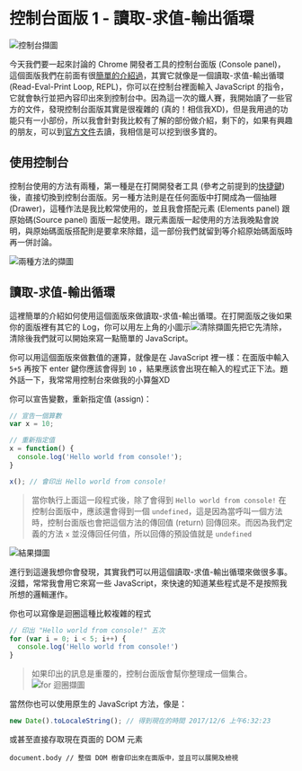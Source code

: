 # 控制台面版 1 -  讀取-求值-輸出循環
![控制台擷圖]()

今天我們要一起來討論的 Chrome 開發者工具的控制台面版 (Console panel)，這個面版我們在前面有很[簡單的介紹過](https://github.com/konekoya/talks/blob/master/intro-to-chrome-devtools-triathlon/day-3.md#%E6%8E%A7%E5%88%B6%E5%8F%B0%E9%9D%A2%E7%89%88-console-panel)，其實它就像是一個讀取-求值-輸出循環 (Read-Eval-Print Loop, REPL)，你可以在控制台裡面輸入 JavaScript 的指令，它就會執行並把內容印出來到控制台中。因為這一次的鐵人賽，我開始讀了一些官方的文件，發現控制台面版其實是很複雜的 (真的！相信我XD)，但是我用過的功能只有一小部份，所以我會針對我比較有了解的部份做介紹，剩下的，如果有興趣的朋友，可以到[官方文件](https://developers.google.com/web/tools/chrome-devtools/console/)去讀，我相信是可以挖到很多寶的。

## 使用控制台
控制台使用的方法有兩種，第一種是在打開開發者工具 (參考之前提到的[快捷鍵](https://developers.google.com/web/tools/chrome-devtools/console/)) 後，直接切換到控制台面版。另一種方法則是在任何面版中打開成為一個抽屜 (Drawer)，這種作法是我比較常使用的，並且我會搭配元素 (Elements panel) 跟原始碼(Source panel) 面版一起使用。跟元素面版一起使用的方法我晚點會說明，與原始碼面版搭配則是要拿來除錯，這一部份我們就留到等介紹原始碼面版時再一併討論。

![兩種方法的擷圖]()

## 讀取-求值-輸出循環
這裡簡單的介紹如何使用這個面版來做讀取-求值-輸出循環。在打開面版之後如果你的面版裡有其它的 Log，你可以用左上角的小圖示![清除擷圖]()先把它先清除，清除後我們就可以開始來寫一點簡單的 JavaScript。  

你可以用這個面版來做數值的運算，就像是在 JavaScript 裡一樣：在面版中輸入 `5+5` 再按下 enter 鍵你應該會得到 `10` ，結果應該會出現在輸入的程式正下法。題外話一下，我常常用控制台來做我的小算盤XD

你可以宣告變數，重新指定值 (assign)：
```js
// 宣告一個算數
var x = 10;

// 重新指定值
x = function() {
  console.log('Hello world from console!');
}

x(); // 會印出 Hello world from console!
```

> 當你執行上面這一段程式後，除了會得到 `Hello world from console!` 在控制台面版中，應該還會得到一個 `undefined`，這是因為當呼叫一個方法時，控制台面版也會把這個方法的傳回值 (return) 回傳回來。而因為我們定義的方法 `x` 並沒傳回任何值，所以回傳的預設值就是 `undefined`

![結果擷圖]()

進行到這邊我想你會發現，其實我們可以用這個讀取-求值-輸出循環來做很多事。沒錯，常常我會用它來寫一些 JavaScript，來快速的知道某些程式是不是按照我所想的邏輯運作。

你也可以寫像是迴圈這種比較複雜的程式
```js
// 印出 "Hello world from console!" 五次
for (var i = 0; i < 5; i++) {
  console.log('Hello world from console!')
}
```

> 如果印出的訊息是重覆的，控制台面版會幫你整理成一個集合。
![for 迴圈擷圖]()

當然你也可以使用原生的 JavaScript 方法，像是：
```js
new Date().toLocaleString(); // 得到現在的時間 2017/12/6 上午6:32:23
```

或甚至直接存取現在頁面的 DOM 元素
```
document.body // 整個 DOM 樹會印出來在面版中，並且可以展開及檢視
```

